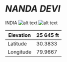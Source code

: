 # *NANDA DEVI*
INDIA ![alt text](https://cdn3.iconfinder.com/data/icons/flat-icons-web/40/Location-128.png "Location Pointer")
![alt text](https://www.alpineascents.com/wp-content/uploads/2016/07/nanda-devi1.jpg "Image of Nanda Devi mountain peak")

| Elevation| 25 645 ft   |
| ---------|-------------|
| Latitude   | 30.3833 |
| Longitude| 79.9667|
